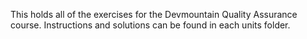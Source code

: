 This holds all of the exercises for the Devmountain Quality Assurance course. Instructions and solutions can be found in each units folder. 
